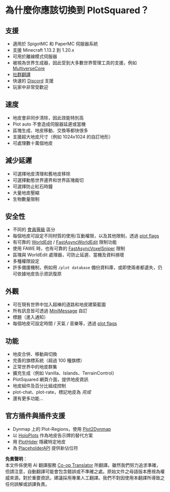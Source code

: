 <!--
CO_OP_TRANSLATOR_METADATA:
{
  "original_hash": "746c1212f1077b8269f5ef1c202eb8f6",
  "translation_date": "2025-05-13T03:47:46+00:00",
  "source_file": "plotsquared/why-plotsquared.md",
  "language_code": "tw"
}
-->
# 為什麼你應該切換到 PlotSquared？

## 支援

* 適用於 SpigotMC 和 PaperMC 伺服器系統
* 支援 Minecraft 1.13.2 到 1.20.x
* 可用於離線模式伺服器
* 被視為世界生成器，因此受到大多數世界管理工具的支援，例如 [MultiverseCore](https://www.spigotmc.org/resources/390)
* [社群翻譯](https://intellectualsites.crowdin.com/plotsquared)
* 快速的 [Discord](https://discord.gg/intellectualsites) 支援
* 玩家中非常受歡迎

## 速度

* 地皮會非同步清除，因此效能特別高
* Plot auto 不會造成伺服器延遲或當機
* 區塊生成、地皮移動、交換等都快很多
* 支援超大地皮尺寸（例如 1024x1024 的自訂地形）
* 可處理數十萬個地皮

## 減少延遲

* 可選擇地皮清理和舊地皮移除
* 可選擇動態世界邊界和世界區塊裁切
* 可選擇防止紅石時鐘
* 大量地皮壓縮
* 生物數量限制

## 安全性

* 不同的 [會員等級](plot-membership-tiers.md) 區分
* 每個地皮可設定不同材質的使用/互動權限，以及其他限制，透過 [plot flags](plot-flags.md)
* 有可靠的 [WorldEdit](https://dev.bukkit.org/projects/worldedit) / [FastAsyncWorldEdit](https://www.spigotmc.org/resources/13932) 限制功能
* 使用 FAWE 時，也有可靠的 [FastAsyncVoxelSniper](https://github.com/IntellectualSites/fastasyncvoxelsniper) 限制
* 區塊與 WorldEdit 處理器，可防止延遲、當機及資料損壞
* 多種權限設定
* 許多備援機制，例如用 `/plot database` 備份資料庫，或即使兩者都遺失，仍可依據地皮告示資訊復原

## 外觀

* 可在現有世界中加入超棒的道路和地皮建築藍圖
* 所有訊息皆可透過 [MiniMessage](https://docs.advntr.dev/minimessage/format.html) 自訂
* 標題（進入通知）
* 每個地皮可設定時間 / 天氣 / 音樂等，透過 [plot flags](plot-flags.md)

## 功能

* 地皮合併、移動與切換
* 完善的旗標系統（超過 100 種旗標）
* 正常世界中的地皮群集
* 擴充生成（例如 Vanilla、Islands、TerrainControl）
* PlotSquared 網頁介面，提供地皮資訊
* 地皮組件及百分比組成控制
* plot-chat、plot-rate，標記地皮為 _完成_
* 還有更多功能...

## 官方插件與插件支援

* Dynmap 上的 Plot-Regions，使用 [Plot2Dynmap](https://www.spigotmc.org/resources/1292)
* 以 [HoloPlots](https://www.spigotmc.org/resources/4880) 作為地皮告示牌的替代方案
* 用 [PlotHider](https://www.spigotmc.org/resources/20701) 隱藏特定地皮
* 為 [PlaceholderAPI](https://www.spigotmc.org/resources/6245) 提供新佔位符

**免責聲明**：  
本文件係使用 AI 翻譯服務 [Co-op Translator](https://github.com/Azure/co-op-translator) 所翻譯。雖然我們努力追求準確，但請注意，自動翻譯可能會包含錯誤或不準確之處。原始文件之母語版本應視為權威來源。對於重要資訊，建議採用專業人工翻譯。我們不對因使用本翻譯所導致之任何誤解或誤譯負責。